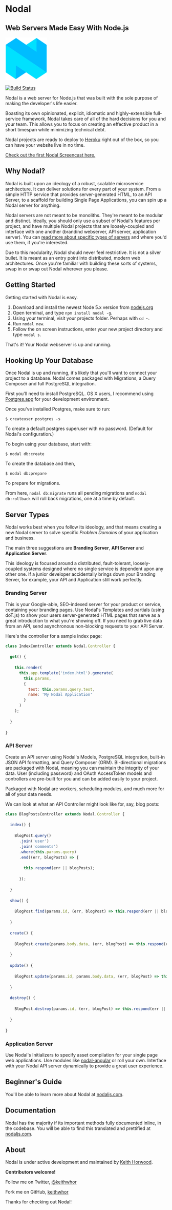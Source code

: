 # Nodal
## Web Servers Made Easy With Node.js

![Nodal Logo](./nodal.png)

[![Build Status](https://travis-ci.org/keithwhor/nodal.svg?branch=master)](https://travis-ci.org/keithwhor/nodal)

Nodal is a web server for Node.js that was built with the sole purpose of making
the developer's life easier.

Boasting its own opinionated, explicit, idiomatic and
highly-extensible full-service framework, Nodal takes care of all of the hard
decisions for you and your team. This allows you to focus on creating an effective
product in a short timespan while minimizing technical debt.

Nodal projects are ready to deploy to [Heroku](https://heroku.com) right out of
the box, so you can have your website live in no time.

[Check out the first Nodal Screencast here.](https://www.youtube.com/embed/IxBXkFbUqtk)

## Why Nodal?

Nodal is built upon an ideology of a robust, scalable microservice architecture.
It can deliver solutions for every part of your system.  From a simple HTTP service
that provides server-generated HTML, to an API Server, to a scaffold for building
Single Page Applications, you can spin up a Nodal server for anything.

Nodal servers are not meant to be monoliths. They're meant to be modular and
distinct. Ideally, you should only use a subset of Nodal's features per project,
and have multiple Nodal projects that are loosely-coupled and interface with
one another (brandind webserver, API server, application server). You can
[read more about specific types of servers](#server-types) and where you'd use
them, if you're interested.

Due to this modularity, Nodal should never feel restrictive. It is not a silver
bullet. It is meant as an entry point into distributed, modern web architectures.
Once you're familiar with building these sorts of systems, swap in or swap out Nodal
wherever you please.

## Getting Started

Getting started with Nodal is easy.

1. Download and install the newest Node 5.x version from [nodejs.org](https://nodejs.org)
2. Open terminal, and type `npm install nodal -g`.
3. Using your terminal, visit your projects folder. Perhaps with `cd ~`.
4. Run `nodal new`.
5. Follow the on screen instructions, enter your new project directory and type `nodal s`.

That's it! Your Nodal webserver is up and running.

## Hooking Up Your Database

Once Nodal is up and running, it's likely that you'll want to connect your project
to a database. Nodal comes packaged with Migrations, a Query Composer and full
PostgreSQL integration.

First you'll need to install PostgreSQL. OS X users, I recommend using
[Postgres.app](http://postgresapp.com/) for your development environment.

Once you've installed Postgres, make sure to run:

```
$ createuser postgres -s
```

To create a default postgres superuser with no password. (Default for Nodal's
configuration.)

To begin using your database, start with:

```
$ nodal db:create
```

To create the database and then,

```
$ nodal db:prepare
```

To prepare for migrations.

From here, `nodal db:migrate` runs all pending migrations and `nodal db:rollback`
will roll back migrations, one at a time by default.

## Server Types

Nodal works best when you follow its ideology, and that means creating a new
Nodal server to solve specific *Problem Domains* of your application and business.

The main three suggestions are **Branding Server**, **API Server** and **Application Server**.

This ideology is focused around a distributed, fault-tolerant, loosely-coupled
systems designed where no single service is dependent upon any other one. If a
junior developer accidentally brings down your Branding Server, for example, your
API and Application still work perfectly.

### Branding Server

This is your Google-able, SEO-indexed server for your product or service,
containing your branding pages. Use Nodal's Templates and partials (using doT.js)
to show your users server-generated HTML pages that serve as a great introduction
to what you're showing off. If you need to grab live data from an API, send
asynchronous non-blocking requests to your API Server.

Here's the controller for a sample index page:

```javascript
class IndexController extends Nodal.Controller {

  get() {

    this.render(
      this.app.template('index.html').generate(
        this.params,
        {
          test: this.params.query.test,
          name: 'My Nodal Application'
        }
      )
    );

  }

}
```

### API Server

Create an API server using Nodal's Models, PostgreSQL integration, built-in JSON
API formatting, and Query Composer (ORM). Bi-directional migrations are packaged
with Nodal, meaning you can maintain the integrity of your data.
User (including password) and OAuth AccessToken models and controllers are
pre-built for you and can be added easily to your project.

Packaged with Nodal are workers, scheduling modules, and much more for all of
your data needs.

We can look at what an API Controller might look like for, say, blog posts:

```javascript
class BlogPostsController extends Nodal.Controller {

  index() {

    BlogPost.query()
      .join('user')
      .join('comments')
      .where(this.params.query)
      .end((err, blogPosts) => {

        this.respond(err || blogPosts);

      });

  }

  show() {

    BlogPost.find(params.id, (err, blogPost) => this.respond(err || blogPost));

  }

  create() {

    BlogPost.create(params.body.data, (err, blogPost) => this.respond(err || blogPost));

  }

  update() {

    BlogPost.update(params.id, params.body.data, (err, blogPost) => this.respond(err || blogPost));

  }

  destroy() {

    BlogPost.destroy(params.id, (err, blogPost) => this.respond(err || blogPost));

  }

}
```

### Application Server

Use Nodal's Initializers to specify asset compilation for your single page
web applications. Use modules like [nodal-angular](https://github.com/keithwhor/nodal-angular)
or roll your own. Interface with your Nodal API server dynamically to provide a
great user experience.

## Beginner's Guide

You'll be able to learn more about Nodal at [nodaljs.com](http://nodaljs.com).

## Documentation

Nodal has the majority if its important methods fully documented inline, in the
codebase. You will be able to find this translated and prettified at
[nodaljs.com](http://nodaljs.com).

## About

Nodal is under active development and maintained by
[Keith Horwood](http://keithwhor.com).

**Contributors welcome!**

Follow me on Twitter, [@keithwhor](http://twitter.com/keithwhor)

Fork me on GitHub, [keithwhor](http://github.com/keithwhor)

Thanks for checking out Nodal!
